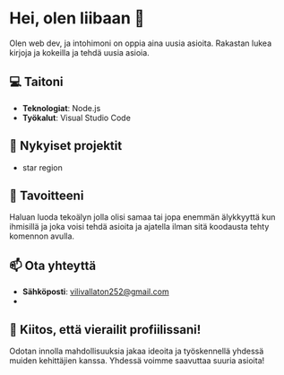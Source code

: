 # Hei, olen liibaan 👋

Olen web dev, ja intohimoni on oppia aina uusia asioita. Rakastan lukea kirjoja ja kokeilla ja tehdä uusia asioia.

## 💻 Taitoni

- **Teknologiat**: Node.js
- **Työkalut**: Visual Studio Code

## 🌟 Nykyiset projektit
- star region

## 🎯 Tavoitteeni
Haluan luoda tekoälyn jolla olisi samaa tai jopa enemmän älykkyyttä kun ihmisillä ja joka voisi tehdä asioita ja ajatella ilman sitä koodausta tehty komennon avulla.

## 📫 Ota yhteyttä
- **Sähköposti**: vilivallaton252@gmail.com
-

## 🚀 Kiitos, että vierailit profiilissani!
Odotan innolla mahdollisuuksia jakaa ideoita ja työskennellä yhdessä muiden kehittäjien kanssa. Yhdessä voimme saavuttaa suuria asioita!
